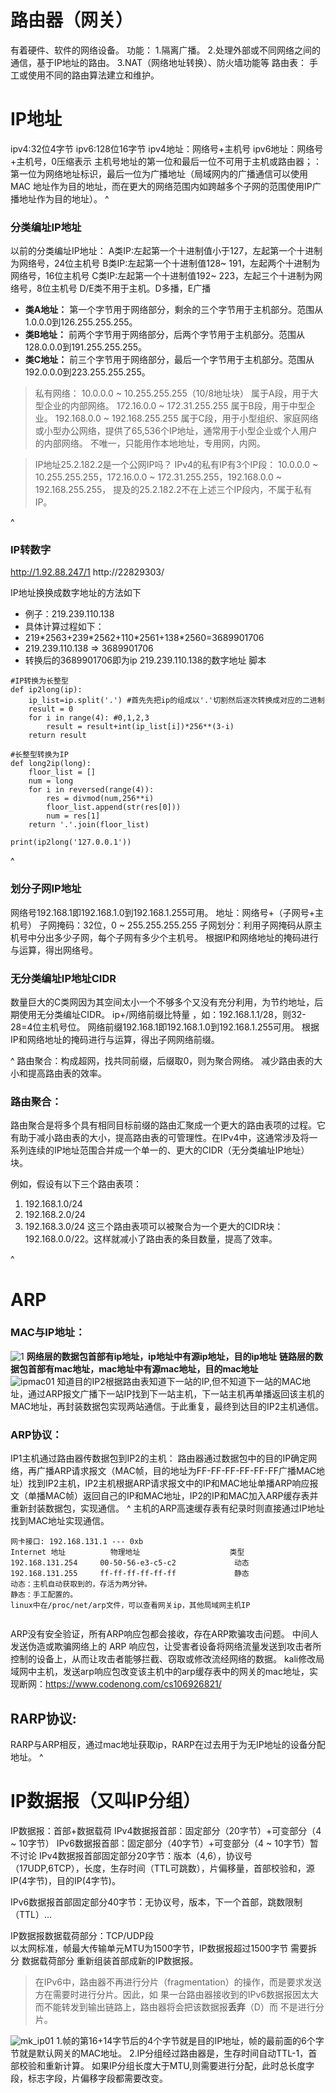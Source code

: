 # **路由器（网关）**
有着硬件、软件的网络设备。
功能：
1.隔离广播。
2.处理外部或不同网络之间的通信，基于IP地址的路由。
3.NAT（网络地址转换）、防火墙功能等
路由表：
手工或使用不同的路由算法建立和维护。

# **IP地址**
ipv4:32位4字节
ipv6:128位16字节
ipv4地址：网络号+主机号
ipv6地址：网络号+主机号，0压缩表示
主机号地址的第一位和最后一位不可用于主机或路由器；：
第一位为网络地址标识，最后一位为广播地址（局域网内的广播通信可以使用 MAC 地址作为目的地址，而在更大的网络范围内如跨越多个子网的范围使用IP广播地址作为目的地址）。
^
### **分类编址IP地址**
以前的分类编址IP地址：
A类IP:左起第一个十进制值小于127，左起第一个十进制为网络号，24位主机号
B类IP:左起第一个十进制值128~ 191，左起两个十进制为网络号，16位主机号
C类IP:左起第一个十进制值192~ 223，左起三个十进制为网络号，8位主机号
D/E类不用于主机。D多播，E广播
* **类A地址：** 第一个字节用于网络部分，剩余的三个字节用于主机部分。范围从1.0.0.0到126.255.255.255。
* **类B地址：** 前两个字节用于网络部分，后两个字节用于主机部分。范围从128.0.0.0到191.255.255.255。
* **类C地址：** 前三个字节用于网络部分，最后一个字节用于主机部分。范围从192.0.0.0到223.255.255.255。

>私有网络：
10.0.0.0 ~ 10.255.255.255（10/8地址块） 属于A段，用于大型企业的内部网络。
172.16.0.0 ~ 172.31.255.255   属于B段，用于中型企业。
192.168.0.0 ~ 192.168.255.255  属于C段，用于小型组织、家庭网络或小型办公网络，提供了65,536个IP地址，通常用于小型企业或个人用户的内部网络。
不唯一，只能用作本地地址，专用网，内网。

>IP地址25.2.182.2是一个公网IP吗？
IPv4的私有IP有3个IP段：
10.0.0.0 ~ 10.255.255.255，172.16.0.0 ~ 172.31.255.255，192.168.0.0 ~ 192.168.255.255，
提及的25.2.182.2不在上述三个IP段内，不属于私有IP。

^
### **IP转数字**
http://1.92.88.247/1
http://22829303/


IP地址换换成数字地址的方法如下
* 例子：219.239.110.138
* 具体计算过程如下：
* 219\*2563+239\*2562+110\*2561+138\*2560=3689901706
* 219.239.110.138 => 3689901706
* 转换后的3689901706即为ip 219.239.110.138的数字地址
脚本
```
#IP转换为长整型
def ip2long(ip):
    ip_list=ip.split('.') #⾸先先把ip的组成以'.'切割然后逐次转换成对应的⼆进制
    result = 0
    for i in range(4): #0,1,2,3
        result = result+int(ip_list[i])*256**(3-i)
    return result

#长整型转换为IP
def long2ip(long):
    floor_list = []
    num = long
    for i in reversed(range(4)):
        res = divmod(num,256**i)
        floor_list.append(str(res[0]))
        num = res[1]
    return '.'.join(floor_list)

print(ip2long('127.0.0.1'))
```



^
### **划分子网IP地址**
网络号192.168.1即192.168.1.0到192.168.1.255可用。
地址：网络号+（子网号+主机号）
子网掩码：32位，0 ~ 255.255.255.255
子网划分：利用子网掩码从原主机号中分出多少子网，每个子网有多少个主机号。
根据IP和网络地址的掩码进行与运算，得出网络号。
### **无分类编址IP地址CIDR**
数量巨大的C类网因为其空间太小一个不够多个又没有充分利用，为节约地址，后期使用无分类编址CIDR。
ip+/网络前缀比特量 ，如：192.168.1.1/28，则32-28=4位主机号位。
网络前缀192.168.1即192.168.1.0到192.168.1.255可用。
根据IP和网络地址的掩码进行与运算，得出子网网络前缀。

^
路由聚合：构成超网，找共同前缀，后缀取0，则为聚合网络。
减少路由表的大小和提高路由表的效率。


### **路由聚合**：

路由聚合是将多个具有相同目标前缀的路由汇聚成一个更大的路由表项的过程。它有助于减小路由表的大小，提高路由表的可管理性。在IPv4中，这通常涉及将一系列连续的IP地址范围合并成一个单一的、更大的CIDR（无分类编址IP地址）块。

例如，假设有以下三个路由表项：
1. 192.168.1.0/24
2. 192.168.2.0/24
3. 192.168.3.0/24
这三个路由表项可以被聚合为一个更大的CIDR块：192.168.0.0/22。这样就减小了路由表的条目数量，提高了效率。


^
# **ARP**
### **MAC与IP地址：**
![1](http://cdn.33129999.xyz/mk_img/1.jpg)
**网络层的数据包首部有ip地址，ip地址中有源ip地址，目的ip地址**
**链路层的数据包首部有mac地址，mac地址中有源mac地址，目的mac地址**
<br>
![ipmac01](http://cdn.33129999.xyz/mk_img/ipmac01.jpg)
知道目的IP2根据路由表知道下一站的IP,但不知道下一站的MAC地址，通过ARP报文广播下一站IP找到下一站主机，下一站主机再单播返回该主机的MAC地址，再封装数据包实现两站通信。于此重复，最终到达目的IP2主机通信。


### **ARP协议：**
IP1主机通过路由器传数据包到IP2的主机：
路由器通过数据包中的目的IP确定网络，再广播ARP请求报文（MAC帧，目的地址为FF-FF-FF-FF-FF-FF广播MAC地址）找到IP2主机，IP2主机根据ARP请求报文中的IP和MAC地址单播ARP响应报文（单播MAC帧）返回自己的IP和MAC地址，IP2的IP和MAC加入ARP缓存表并重新封装数据包，实现通信。
^
主机的ARP高速缓存表有纪录时则直接通过IP地址找到MAC地址实现通信。
```
网卡接口: 192.168.131.1 --- 0xb 
Internet 地址          物理地址                    类型 
192.168.131.254     00-50-56-e3-c5-c2             动态 
192.168.131.255     ff-ff-ff-ff-ff-ff             静态 
动态：主机自动获取到的，存活为两分钟。
静态：手工配置的。
linux中在/proc/net/arp文件，可以查看网关ip，其他局域网主机IP


```
ARP没有安全验证，所有ARP响应包都会接收，存在ARP欺骗攻击问题。
中间人发送伪造或欺骗网络上的 ARP 响应包，让受害者设备将网络流量发送到攻击者所控制的设备上，从而让攻击者能够拦截、窃取或修改流经网络的数据。
kali修改局域网中主机，发送arp响应包改变该主机中的arp缓存表中的网关的mac地址，实现断网：<https://www.codenong.com/cs106926821/>

## **RARP协议:**
RARP与ARP相反，通过mac地址获取ip，RARP在过去用于为无IP地址的设备分配地址。
^




# **IP数据报（又叫IP分组）**
IP数据报：首部+数据载荷
IPv4数据报首部：固定部分（20字节）+可变部分（4 ~ 10字节）
IPv6数据报首部：固定部分（40字节）+可变部分（4 ~ 10字节）暂不讨论
IPv4数据报首部固定部分20字节：版本（4,6），协议号（17UDP,6TCP），长度，生存时间（TTL可跳数），片偏移量，首部校验和，源IP(4字节)，目的IP(4字节)。

IPv6数据报首部固定部分40字节：无协议号，版本，下一个首部，跳数限制（TTL）...

IP数据报数据载荷部分：TCP/UDP段
<br>
以太网标准，帧最大传输单元MTU为1500字节，IP数据报超过1500字节 需要拆分 数据载荷部分 重新组装首部成新的IP数据报。
>在IPv6中，路由器不再进行分片（fragmentation）的操作，而是要求发送方在需要时进行分片。因此，如    果一台路由器接收到的IPv6数据报因太大而不能转发到输出链路上，路由器将会把该数据报**丢弃**（D）而 不是进行分片。


![mk_ip01](http://cdn.33129999.xyz/mk_img/mk_ip01.jpg)
1.帧的第16+14字节后的4个字节就是目的IP地址，帧的最前面的6个字节就是默认网关的MAC地址。
2.IP分组经过路由器是，生存时间自动TTL-1，首部校验和重新计算。
如果IP分组长度大于MTU,则需要进行分配，此时总长度字段，标志字段，片偏移字段都需要改变。
<br>
<br>